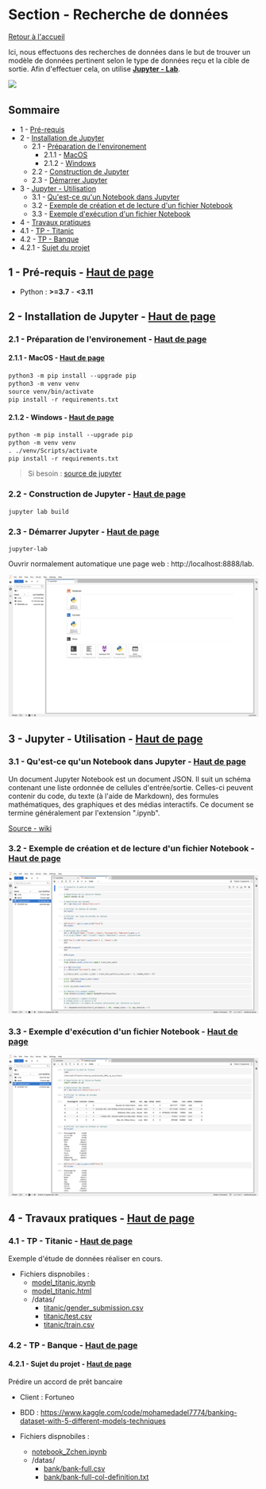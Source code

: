 # **Section - Recherche de données** <a name="top"></a>

[Retour à l'accueil](../../../)

Ici, nous effectuons des recherches de données dans le but de trouver un modèle de données pertinent selon le type de données reçu et la cible de sortie. Afin d'effectuer cela, on utilise [**Jupyter - Lab**](https://jupyter.org/).

<a href="https://jupyter.org/">
<img max-width="100px" src="https://jupyter.org/assets/homepage/main-logo.svg"/>
</a>

## Sommaire

- 1 - [Pré-requis](#1)
- 2 - [Installation de Jupyter](#2)
  - 2.1 - [Préparation de l'environement](#2-1)
    - 2.1.1 - [MacOS](#2-1-1)
    - 2.1.2 - [Windows](#2-2-1)
  - 2.2 - [Construction de Jupyter](#2-2)
  - 2.3 - [Démarrer Jupyter](#2-3)
- 3 - [Jupyter - Utilisation](#3)
  - 3.1 - [Qu'est-ce qu'un Notebook dans Jupyter](#3-1)
  - 3.2 - [Exemple de création et de lecture d'un fichier Notebook](#3-2)
  - 3.3 - [Exemple d'exécution d'un fichier Notebook](#3-3)
- 4 - [Travaux pratiques](#4)
- 4.1 - [TP - Titanic](#4-1)
- 4.2 - [TP - Banque](#4-2)
- 4.2.1 - [Sujet du projet](#4-2-1)

## 1 - Pré-requis - [Haut de page](#top) <a name="1"></a>

- Python : **>=3.7** - **<3.11**

## 2 - Installation de Jupyter - [Haut de page](#top) <a name="2"></a>

### 2.1 - Préparation de l'environement - [Haut de page](#top) <a name="2-1"></a>

#### 2.1.1 - MacOS - [Haut de page](#top) <a name="2-1-1"></a>

```
python3 -m pip install --upgrade pip
python3 -m venv venv
source venv/bin/activate
pip install -r requirements.txt
```

#### 2.1.2 - Windows - [Haut de page](#top) <a name="2-1-2"></a>

```
python -m pip install --upgrade pip
python -m venv venv
. ./venv/Scripts/activate
pip install -r requirements.txt
```

> Si besoin : [source de jupyter](https://jupyter.org/install)

### 2.2 - Construction de Jupyter - [Haut de page](#top) <a name="2-2"></a>

```
jupyter lab build
```

### 2.3 - Démarrer Jupyter - [Haut de page](#top) <a name="2-3"></a>

```
jupyter-lab
```

Ouvrir normalement automatique une page web : http://localhost:8888/lab.

![image](_img/001.png)

## 3 - Jupyter - Utilisation - [Haut de page](#top) <a name="3"></a>

### 3.1 - Qu'est-ce qu'un Notebook dans Jupyter - [Haut de page](#top) <a name="3-1-1"></a>

Un document Jupyter Notebook est un document JSON. Il suit un schéma contenant une liste ordonnée de cellules d'entrée/sortie. Celles-ci peuvent contenir du code, du texte (à l'aide de Markdown), des formules mathématiques, des graphiques et des médias interactifs. Ce document se termine généralement par l'extension ".ipynb".

[Source - wiki](https://fr.wikipedia.org/wiki/Jupyter#Jupyter_Notebook)

### 3.2 - Exemple de création et de lecture d'un fichier Notebook - [Haut de page](#top) <a name="3-2"></a>

![model_notebook](_img/002.png)

### 3.3 - Exemple d'exécution d'un fichier Notebook - [Haut de page](#top) <a name="3-3"></a>

![model_notebook](_img/003.png)

## 4 - Travaux pratiques - [Haut de page](#top) <a name="4"></a>

### 4.1 - TP - Titanic - [Haut de page](#top) <a name="4-1"></a>

Exemple d'étude de données réaliser en cours.

- Fichiers dispnobiles : 
  - [model_titanic.ipynb](model_titanic.ipynb)
  - [model_titanic.html](model_titanic.html)
  - /datas/
    - [titanic/gender_submission.csv](/datas/titanic/gender_submission.csv)
    - [titanic/test.csv](/datas/titanic/test.csv)
    - [titanic/train.csv](/datas/titanic/train.csv)
  
### 4.2 - TP - Banque - [Haut de page](#top) <a name="4-2"></a>

#### 4.2.1 - Sujet du projet - [Haut de page](#top) <a name="4-2-1"></a>

Prédire un accord de prêt bancaire

- Client : Fortuneo
- BDD : https://www.kaggle.com/code/mohamedadel7774/banking-dataset-with-5-different-models-techniques

- Fichiers dispnobiles : 
  - [notebook_Zchen.ipynb](notebook_Zchen.ipynb)
  - /datas/
    - [bank/bank-full.csv](/datas/bank/bank-full.csv)
    - [bank/bank-full-col-definition.txt](/datas/bank/bank-full-col-definition.txt)